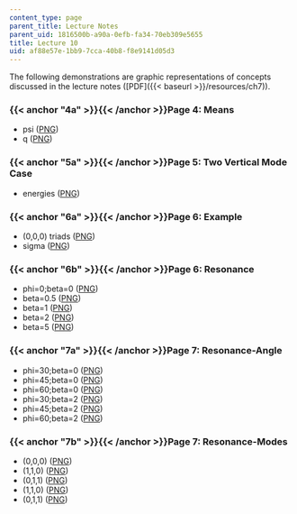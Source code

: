 ```yaml
---
content_type: page
parent_title: Lecture Notes
parent_uid: 1816500b-a90a-0efb-fa34-70eb309e5655
title: Lecture 10
uid: af88e57e-1bb9-7cca-40b8-f8e9141d05d3
---
```


The following demonstrations are graphic representations of concepts discussed in the lecture notes ([PDF]({{< baseurl >}}/resources/ch7)).

### {{< anchor "4a" >}}{{< /anchor >}}Page 4: Means

*   psi ([PNG](/ans7870/12/12.820/s07/lecturenotes/demos/b5psibar.png))
*   q ([PNG](/ans7870/12/12.820/s07/lecturenotes/demos/b5qbar.png))

### {{< anchor "5a" >}}{{< /anchor >}}Page 5: Two Vertical Mode Case

*   energies ([PNG](/ans7870/12/12.820/s07/lecturenotes/demos/twolay.png))

### {{< anchor "6a" >}}{{< /anchor >}}Page 6: Example

*   (0,0,0) triads ([PNG](/ans7870/12/12.820/s07/lecturenotes/demos/t1.png))
*   sigma ([PNG](/ans7870/12/12.820/s07/lecturenotes/demos/t2.png))

### {{< anchor "6b" >}}{{< /anchor >}}Page 6: Resonance

*   phi=0;beta=0 ([PNG](/ans7870/12/12.820/s07/lecturenotes/demos/t3.png))
*   beta=0.5 ([PNG](/ans7870/12/12.820/s07/lecturenotes/demos/t4.png))
*   beta=1 ([PNG](/ans7870/12/12.820/s07/lecturenotes/demos/t5.png))
*   beta=2 ([PNG](/ans7870/12/12.820/s07/lecturenotes/demos/t6.png))
*   beta=5 ([PNG](/ans7870/12/12.820/s07/lecturenotes/demos/t7.png))

### {{< anchor "7a" >}}{{< /anchor >}}Page 7: Resonance-Angle

*   phi=30;beta=0 ([PNG](/ans7870/12/12.820/s07/lecturenotes/demos/t8.png))
*   phi=45;beta=0 ([PNG](/ans7870/12/12.820/s07/lecturenotes/demos/t9.png))
*   phi=60;beta=0 ([PNG](/ans7870/12/12.820/s07/lecturenotes/demos/t10.png))
*   phi=30;beta=2 ([PNG](/ans7870/12/12.820/s07/lecturenotes/demos/t11.png))
*   phi=45;beta=2 ([PNG](/ans7870/12/12.820/s07/lecturenotes/demos/t12.png))
*   phi=60;beta=2 ([PNG](/ans7870/12/12.820/s07/lecturenotes/demos/t13.png))

### {{< anchor "7b" >}}{{< /anchor >}}Page 7: Resonance-Modes

*   (0,0,0) ([PNG](/ans7870/12/12.820/s07/lecturenotes/demos/t14.png))
*   (1,1,0) ([PNG](/ans7870/12/12.820/s07/lecturenotes/demos/t15.png))
*   (0,1,1) ([PNG](/ans7870/12/12.820/s07/lecturenotes/demos/t16.png))
*   (1,1,0) ([PNG](/ans7870/12/12.820/s07/lecturenotes/demos/t17.png))
*   (0,1,1) ([PNG](/ans7870/12/12.820/s07/lecturenotes/demos/t18.png))